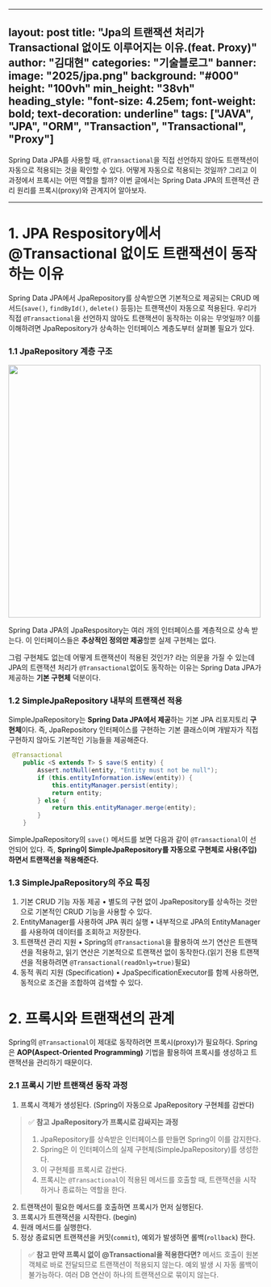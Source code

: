 
---
layout: post
title: "Jpa의 트랜잭션 처리가 Transactional 없이도 이루어지는 이유.(feat. Proxy)"
author: "김대현"
categories: "기술블로그"
banner:
  image: "2025/jpa.png"
  background: "#000"
  height: "100vh"
  min_height: "38vh"
  heading_style: "font-size: 4.25em; font-weight: bold; text-decoration: underline"
  tags: ["JAVA", "JPA", "ORM", "Transaction", "Transactional", "Proxy"]
---

Spring Data JPA를 사용할 때, `@Transactional`을 직접 선언하지 않아도 트랜잭션이 자동으로 적용되는 것을 확인할 수 있다. 
어떻게 자동으로 적용되는 것일까? 그리고 이 과정에서 프록시는 어떤 역할을 할까? 
이번 글에서는 Spring Data JPA의 트랜잭션 관리 원리를 프록시(proxy)와 관계지어 알아보자.

---

# 1. JPA Respository에서 @Transactional 없이도 트랜잭션이 동작하는 이유
Spring Data JPA에서 JpaRepository를 상속받으면 기본적으로 제공되는 CRUD 메서드(`save()`, `findById()`, `delete()` 등등)는 트랜잭션이 자동으로 적용된다. 
우리가 직접 `@Transactional`을 선언하지 않아도 트랜잭션이 동작하는 이유는 무엇일까?
이를 이해하려면 JpaRepository가 상속하는 인터페이스 계층도부터 살펴볼 필요가 있다.

### 1.1 JpaRepository 계층 구조

<img src="https://velog.velcdn.com/images/kdh10806/post/c4b34ca5-234f-4a2a-a857-d0475e5cfb2c/image.png" width="500">

Spring Data JPA의 JpaRespository는 여러 개의 인터페이스를 계층적으로 상속 받는다.
이 인터페이스들은 **추상적인 정의만 제공**할뿐 실제 구현체는 없다.

그럼 구현체도 없는데 어떻게 트랜잭션이 적용된 것인가? 라는 의문을 가질 수 있는데
JPA의 트랜잭션 처리가 `@Transactional`없이도 동작하는 이유는 Spring Data JPA가 제공하는 **기본 구현체** 덕분이다.

### 1.2 SimpleJpaRepository 내부의 트랜잭션 적용
SimpleJpaRepository는 **Spring Data JPA에서 제공**하는 기본 JPA 리포지토리 **구현체**이다. 
즉, JpaRepository 인터페이스를 구현하는 기본 클래스이며 개발자가 직접 구현하지 않아도 기본적인 기능들을 제공해준다. 

```Java
 @Transactional
    public <S extends T> S save(S entity) {
        Assert.notNull(entity, "Entity must not be null");
        if (this.entityInformation.isNew(entity)) {
            this.entityManager.persist(entity);
            return entity;
        } else {
            return this.entityManager.merge(entity);
        }
    }
```

SimpleJpaRepository의 `save()` 메서드를 보면 다음과 같이 `@Transactional`이 선언되어 있다.
즉, **Spring이 SimpleJpaRepository를 자동으로 구현체로 사용(주입)하면서 트랜잭션을 적용해준다.**

### 1.3 SimpleJpaRepository의 주요 특징
1. 기본 CRUD 기능 자동 제공
	• 별도의 구현 없이 JpaRepository를 상속하는 것만으로 기본적인 CRUD 기능을 사용할 수 있다.
2. EntityManager를 사용하여 JPA 쿼리 실행
	• 내부적으로 JPA의 EntityManager 를 사용하여 데이터를 조회하고 저장한다.
3. 트랜잭션 관리 지원
	• Spring의 `@Transactional`을 활용하여 쓰기 연산은 트랜잭션을 적용하고, 읽기 연산은 기본적으로 트랜잭션 없이 동작한다.(읽기 전용 트랜잭션을 적용하려면 `@Transactional(readOnly=true)`필요)
4. 동적 쿼리 지원 (Specification)
	•	JpaSpecificationExecutor를 함께 사용하면, 동적으로 조건을 조합하여 검색할 수 있다.

# 2. 프록시와 트랜잭션의 관계
Spring의 `@Transactional`이 제대로 동작하려면 프록시(proxy)가 필요하다. 
Spring은 **AOP(Aspect-Oriented Programming)** 기법을 활용하여 프록시를 생성하고 트랜잭션을 관리하기 때문이다.

### 2.1 프록시 기반 트랜잭션 동작 과정
1. 프록시 객체가 생성된다. (Spring이 자동으로 JpaRepository 구현체를 감싼다)

> ✅ **참고**
> **JpaRepository가 프록시로 감싸지는 과정**
> 1. JpaRepository를 상속받은 인터페이스를 만들면 Spring이 이를 감지한다.
> 2. Spring은 이 인터페이스의 실제 구현체(SimpleJpaRepository)를 생성한다.
> 3. 이 구현체를 프록시로 감싼다.
> 4. 프록시는 `@Transactional`이 적용된 메서드를 호출할 때, 트랜잭션을 시작하거나 종료하는 역할을 한다.

2. 트랜잭션이 필요한 메서드를 호출하면 프록시가 먼저 실행된다.
3. 프록시가 트랜잭션을 시작한다. (begin)
4. 원래 메서드를 실행한다.
5. 정상 종료되면 트랜잭션을 커밋(`commit`), 예외가 발생하면 롤백(`rollback`) 한다.

>✅ **참고** 
>**만약 프록시 없이 @Transactional을 적용한다면?**
>메서드 호출이 원본 객체로 바로 전달되므로 트랜잭션이 적용되지 않는다.
>예외 발생 시 자동 롤백이 불가능하다.
>여러 DB 연산이 하나의 트랜잭션으로 묶이지 않는다.



 
